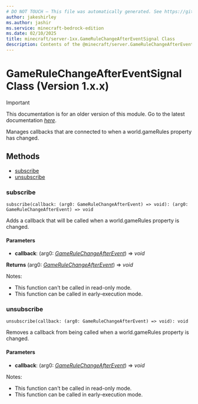 ```yaml
---
# DO NOT TOUCH — This file was automatically generated. See https://github.com/mojang/minecraftapidocsgenerator to modify descriptions, examples, etc.
author: jakeshirley
ms.author: jashir
ms.service: minecraft-bedrock-edition
ms.date: 02/10/2025
title: minecraft/server-1xx.GameRuleChangeAfterEventSignal Class
description: Contents of the @minecraft/server.GameRuleChangeAfterEventSignal class (Version 1.x.x).
---
```

# GameRuleChangeAfterEventSignal Class (Version 1.x.x)

> [!IMPORTANT]
> This documentation is for an older version of this module. Go to the latest documentation [*here*](../../../scriptapi/minecraft/server/GameRuleChangeAfterEventSignal.md).

Manages callbacks that are connected to when a world.gameRules property has changed.

## Methods
- [subscribe](#subscribe)
- [unsubscribe](#unsubscribe)

### **subscribe**
`
subscribe(callback: (arg0: GameRuleChangeAfterEvent) => void): (arg0: GameRuleChangeAfterEvent) => void
`

Adds a callback that will be called when a world.gameRules property is changed.

#### **Parameters**
- **callback**: (arg0: [*GameRuleChangeAfterEvent*](GameRuleChangeAfterEvent.md)) => *void*

**Returns** (arg0: [*GameRuleChangeAfterEvent*](GameRuleChangeAfterEvent.md)) => *void*
  
Notes:
- This function can't be called in read-only mode.
- This function can be called in early-execution mode.

### **unsubscribe**
`
unsubscribe(callback: (arg0: GameRuleChangeAfterEvent) => void): void
`

Removes a callback from being called when a world.gameRules property is changed.

#### **Parameters**
- **callback**: (arg0: [*GameRuleChangeAfterEvent*](GameRuleChangeAfterEvent.md)) => *void*
  
Notes:
- This function can't be called in read-only mode.
- This function can be called in early-execution mode.
